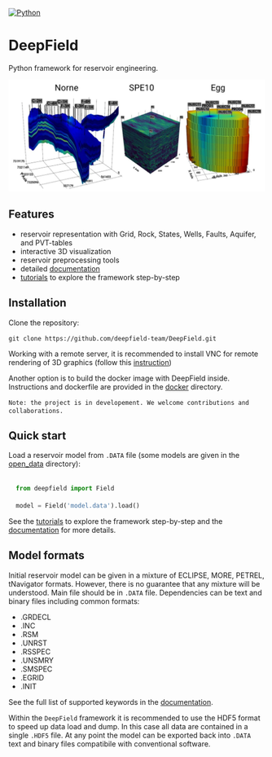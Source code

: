 [![Python](https://img.shields.io/badge/python-3-blue.svg)](https://python.org)


# DeepField

Python framework for reservoir engineering.

![img](static/main.jpg)

## Features

* reservoir representation with Grid, Rock, States, Wells, Faults, Aquifer, and PVT-tables
* interactive 3D visualization
* reservoir preprocessing tools
* detailed [documentation](https://deepfield-team.github.io/DeepField/)
* [tutorials](/tutorials) to explore the framework step-by-step


## Installation

Clone the repository:

    git clone https://github.com/deepfield-team/DeepField.git

Working with a remote server, it is recommended to install
VNC for remote rendering of 3D graphics (follow this [instruction](./vnc/README.md))

Another option is to build the docker image with DeepField inside.
Instructions and dockerfile are provided in the [docker](./docker) directory.

```
Note: the project is in developement. We welcome contributions and collaborations.
```

## Quick start

Load a reservoir model from `.DATA` file (some models are given in the [open_data](./open_data) directory):

```python

  from deepfield import Field

  model = Field('model.data').load()
```

See the [tutorials](./tutorials) to explore the framework step-by-step
and the [documentation](https://deepfield-team.github.io/DeepField/) for more details.


## Model formats

Initial reservoir model can be given in a mixture of ECLIPSE, MORE, PETREL, tNavigator formats.
However, there is no guarantee that any mixture will be understood.
Main file should be in `.DATA` file. Dependencies can be text and binary files including common formats:

* .GRDECL
* .INC
* .RSM
* .UNRST
* .RSSPEC
* .UNSMRY
* .SMSPEC
* .EGRID
* .INIT

See the full list of supported keywords in the [documentation](https://deepfield-team.github.io/DeepField/#supported-keywords).

Within the `DeepField` framework it is recommended to use the HDF5 format
to speed up data load and dump. In this
case all data are contained in a single `.HDF5` file. At any point the model
can be exported back into `.DATA` text and binary files compatibile
with conventional software.
